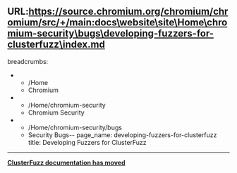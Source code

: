 URL:https://source.chromium.org/chromium/chromium/src/+/main:docs\website\site\Home\chromium-security\bugs\developing-fuzzers-for-clusterfuzz\index.md
---
breadcrumbs:
- - /Home
  - Chromium
- - /Home/chromium-security
  - Chromium Security
- - /Home/chromium-security/bugs
  - Security Bugs--
page_name: developing-fuzzers-for-clusterfuzz
title: Developing Fuzzers for ClusterFuzz
---

**[ClusterFuzz documentation has moved](https://google.github.io/clusterfuzz/)**
